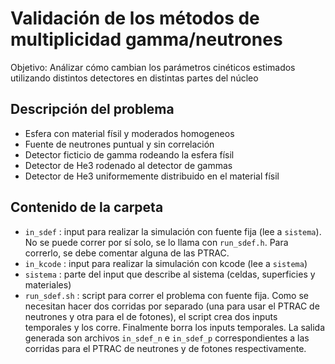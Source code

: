 # Validación de los métodos de multiplicidad gamma/neutrones

Objetivo: Análizar cómo cambian los parámetros cinéticos estimados utilizando distintos detectores en distintas partes del núcleo

## Descripción del problema

* Esfera con material físil y moderados homogeneos
* Fuente de neutrones puntual y sin correlación
* Detector ficticio de gamma rodeando la esfera físil
* Detector de He3 rodenado al detector de gammas
* Detector de He3 uniformemente distribuido en el material físil

## Contenido de la carpeta

* `in_sdef` : input para realizar la simulación con fuente fija (lee a `sistema`). No se puede correr por sí solo, se lo llama con `run_sdef.h`. Para correrlo, se debe comentar alguna de las PTRAC.
* `in_kcode` : input para realizar la simulación con kcode (lee a `sistema`)
* `sistema` : parte del input que describe al sistema (celdas, superficies y materiales)
* `run_sdef.sh` : script para correr el problema con fuente fija. Como se necesitan hacer dos corridas por separado (una para usar el PTRAC de neutrones y otra para el de fotones), el script crea dos inputs temporales y los corre. Finalmente borra los inputs temporales. La salida generada son archivos `in_sdef_n` e `in_sdef_p` correspondientes a las corridas para el PTRAC de neutrones y de fotones respectivamente.

